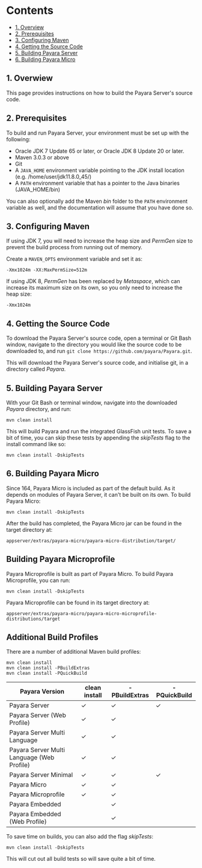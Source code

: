 # Contents

* [1. Overview](#1-overwiew)
* [2. Prerequisites](#2-prerequisites)
* [3. Configuring Maven](#3-configuring-maven)
* [4. Getting the Source Code](#4-getting-the-source-code)
* [5. Building Payara Server](#5-building-payara-server)
* [6. Building Payara Micro](#6-building-payara-micro)

## 1. Overwiew

This page provides instructions on how to build the Payara Server's source code.

## 2. Prerequisites

To build and run Payara Server, your environment must be set up with the following:

* Oracle JDK 7 Update 65 or later, or Oracle JDK 8 Update 20 or later.
* Maven 3.0.3 or above
* Git
* A `JAVA_HOME` environment variable pointing to the JDK install location \(e.g. /home/user/jdk11.8.0\_45/\)
* A `PATH` environment variable that has a pointer to the Java binaries \(JAVA\_HOME/bin\)

You can also optionally add the Maven _bin_ folder to the `PATH` environment variable as well, and the documentation will assume that you have done so.

## 3. Configuring Maven

If using JDK 7, you will need to increase the heap size and _PermGen_ size to prevent the build process from running out of memory.

Create a `MAVEN_OPTS` environment variable and set it as:

```Shell
-Xmx1024m -XX:MaxPermSize=512m
```

If using JDK 8, _PermGen_ has been replaced by _Metaspace_, which can increase its maximum size on its own, so you only need to increase the heap size:

```Shell
-Xmx1024m
```

## 4. Getting the Source Code

To download the Payara Server's source code, open a terminal or Git Bash window, navigate to the directory you would like the source code to be downloaded to, and run `git clone https://github.com/payara/Payara.git`.

This will download the Payara Server's source code, and initialise git, in a directory called _Payara_.

## 5. Building Payara Server

With your Git Bash or terminal window, navigate into the downloaded _Payara_ directory, and run:

```Shell
mvn clean install
```

This will build Payara and run the integrated GlassFish unit tests. To save a bit of time, you can skip these tests by appending the _skipTests_ flag to the install command like so:

```Shell
mvn clean install -DskipTests
```

## 6. Building Payara Micro

Since 164, Payara Micro is included as part of the default build. As it depends on modules of Payara Server, it can't be built on its own. To build Payara Micro:

```Shell
mvn clean install -DskipTests
```

After the build has completed, the Payara Micro jar can be found in the target directory at:

```Shell
appserver/extras/payara-micro/payara-micro-distribution/target/
```

## Building Payara Microprofile

Payara Microprofile is built as part of Payara Micro. To build Payara Microprofile, you can run:

```Shell
mvn clean install -DskipTests
```

Payara Microprofile can be found in its target directory at:

```Shell
appserver/extras/payara-micro/payara-micro-microprofile-distributions/target
```

## Additional Build Profiles

There are a number of additional Maven build profiles:
```Shell
mvn clean install
mvn clean install -PBuildExtras
mvn clean install -PQuickBuild
```

| Payara Version |  clean install | -PBuildExtras | -PQuickBuild |
| ---- | ---- | ---- | ---- | 
| Payara Server |✓|✓|✓|
| Payara Server (Web Profile) |✓ |✓ | |
| Payara Server Multi Language |✓ |✓ | |
| Payara Server Multi Language (Web Profile) |✓ |✓ | |
| Payara Server Minimal |✓ |✓ |✓ |
| Payara Micro |✓ |✓ | |
| Payara Microprofile |✓|✓ | |
| Payara Embedded | |✓ | |
| Payara Embedded (Web Profile) | |✓ | |

To save time on builds, you can also add the flag _skipTests_:
```Shell
mvn clean install -DskipTests
```
This will cut out all build tests so will save quite a bit of time.